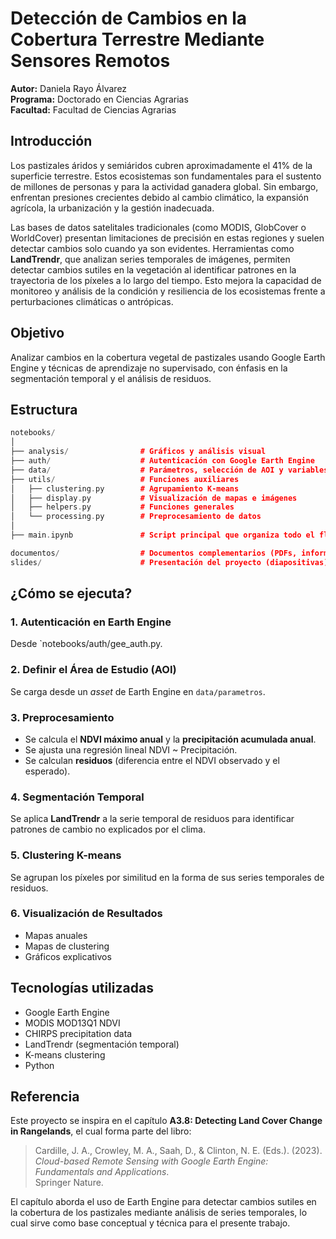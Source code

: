 # Detección de Cambios en la Cobertura Terrestre Mediante Sensores Remotos

**Autor:** Daniela Rayo Álvarez  
**Programa:** Doctorado en Ciencias Agrarias  
**Facultad:** Facultad de Ciencias Agrarias  

## Introducción

Los pastizales áridos y semiáridos cubren aproximadamente el 41% de la superficie terrestre. Estos ecosistemas son fundamentales para el sustento de millones de personas y para la actividad ganadera global. Sin embargo, enfrentan presiones crecientes debido al cambio climático, la expansión agrícola, la urbanización y la gestión inadecuada.

Las bases de datos satelitales tradicionales (como MODIS, GlobCover o WorldCover) presentan limitaciones de precisión en estas regiones y suelen detectar cambios solo cuando ya son evidentes. Herramientas como **LandTrendr**, que analizan series temporales de imágenes, permiten detectar cambios sutiles en la vegetación al identificar patrones en la trayectoria de los píxeles a lo largo del tiempo. Esto mejora la capacidad de monitoreo y análisis de la condición y resiliencia de los ecosistemas frente a perturbaciones climáticas o antrópicas.

## Objetivo

Analizar cambios en la cobertura vegetal de pastizales usando Google Earth Engine y técnicas de aprendizaje no supervisado, con énfasis en la segmentación temporal y el análisis de residuos.

## Estructura 

```cc
notebooks/
│
├── analysis/                # Gráficos y análisis visual
├── auth/                    # Autenticación con Google Earth Engine
├── data/                    # Parámetros, selección de AOI y variables
├── utils/                   # Funciones auxiliares
│   ├── clustering.py        # Agrupamiento K-means
│   ├── display.py           # Visualización de mapas e imágenes
│   ├── helpers.py           # Funciones generales
│   └── processing.py        # Preprocesamiento de datos
│
├── main.ipynb               # Script principal que organiza todo el flujo
```

```cc
documentos/                  # Documentos complementarios (PDFs, informes)
slides/                      # Presentación del proyecto (diapositivas)
```

##  ¿Cómo se ejecuta?

### 1. Autenticación en Earth Engine
Desde `notebooks/auth/gee_auth.py.

### 2. Definir el Área de Estudio (AOI)
Se carga desde un *asset* de Earth Engine en `data/parametros`.

### 3. Preprocesamiento
- Se calcula el **NDVI máximo anual** y la **precipitación acumulada anual**.
- Se ajusta una regresión lineal NDVI ~ Precipitación.
- Se calculan **residuos** (diferencia entre el NDVI observado y el esperado).

### 4. Segmentación Temporal
Se aplica **LandTrendr** a la serie temporal de residuos para identificar patrones de cambio no explicados por el clima.

### 5. Clustering K-means
Se agrupan los píxeles por similitud en la forma de sus series temporales de residuos.

### 6. Visualización de Resultados
- Mapas anuales
- Mapas de clustering
- Gráficos explicativos  

##  Tecnologías utilizadas

- Google Earth Engine
- MODIS MOD13Q1 NDVI
- CHIRPS precipitation data
- LandTrendr (segmentación temporal)
- K-means clustering
- Python

## Referencia

Este proyecto se inspira en el capítulo **A3.8: Detecting Land Cover Change in Rangelands**, el cual forma parte del libro:

> Cardille, J. A., Crowley, M. A., Saah, D., & Clinton, N. E. (Eds.). (2023).  
> *Cloud-based Remote Sensing with Google Earth Engine: Fundamentals and Applications*.  
> Springer Nature.

El capítulo aborda el uso de Earth Engine para detectar cambios sutiles en la cobertura de los pastizales mediante análisis de series temporales, lo cual sirve como base conceptual y técnica para el presente trabajo.

